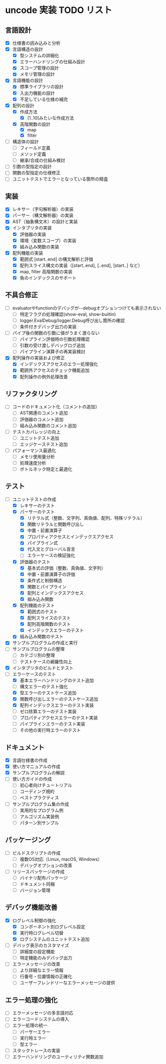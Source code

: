 # uncode 実装 TODO リスト

## 言語設計
- [x] 仕様書の読み込みと分析
- [x] 言語構造の設計
  - [x] 型システムの詳細化
  - [x] エラーハンドリングの仕組み設計
  - [x] スコープ管理の設計
  - [x] メモリ管理の設計
- [x] 言語機能の設計
  - [x] 標準ライブラリの設計
  - [x] 入出力機能の設計
  - [x] 不足している仕様の補完
- [x] 配列の設計
  - [x] 作成方法
    - [x] [1..10]みたいな作成方法
  - [x] 高階関数の設計
    - [x] map
    - [x] filter
- [ ] 構造体の設計
  - [ ] フィールド定義
  - [ ] メソッド定義
  - [ ] 継承/合成の仕組み検討
- [ ] 引数の型指定の設計
- [ ] 関数の型指定の仕様修正
- [ ] ユニットテストでエラーとなっている箇所の精査

## 実装
- [x] レキサー（字句解析器）の実装
- [x] パーサー（構文解析器）の実装
- [x] AST（抽象構文木）の設計と実装
- [x] インタプリタの実装
  - [x] 評価器の実装
  - [x] 環境（変数スコープ）の実装
  - [x] 組み込み関数の実装
- [x] 配列機能の実装
  - [x] 範囲式 [start..end] の構文解析と評価
  - [x] 配列スライス構文の実装（[start..end], [..end], [start..] など）
  - [x] map, filter 高階関数の実装
  - [x] 負のインデックスのサポート

## 不具合修正
- [ ] evaluatorやfunctionのデバッグが--debugオプションつけても表示されない
  - [ ] 特定フラグの処理確認(show-eval, show-builtin)
  - [ ] logger.EvalDebug/logger.Debug呼び出し箇所の確認
  - [ ] 条件付きデバッグ出力の実装
- [ ] パイプ後の関数の引数に値がうまく渡らない
  - [ ] パイプライン評価時の引数処理確認
  - [ ] 引数の受け渡しデバッグログ追加
  - [ ] パイプライン演算子の再実装検討
- [x] 配列操作の実装および修正
  - [x] インデックスアクセスのエラー処理強化
  - [x] 範囲外アクセスのチェック機能追加
  - [x] 配列操作の例外処理改善

## リファクタリング
- [ ] コードのドキュメント化（コメントの追加）
  - [ ] AST関連のコメント追加
  - [ ] 評価器のコメント追加
  - [ ] 組み込み関数のコメント追加
- [ ] テストカバレッジの向上
  - [ ] ユニットテスト追加
  - [ ] エッジケーステスト追加
- [ ] パフォーマンス最適化
  - [ ] メモリ使用量分析
  - [ ] 処理速度分析
  - [ ] ボトルネック特定と最適化

## テスト
- [ ] ユニットテストの作成
  - [x] レキサーのテスト
  - [x] パーサーのテスト
    - [x] リテラル式（整数、文字列、真偽値、配列、特殊リテラル）
    - [x] 関数リテラルと関数呼び出し
    - [x] 中置・前置演算子
    - [x] プロパティアクセスとインデックスアクセス
    - [x] パイプライン式
    - [x] 代入文とグローバル宣言
    - [ ] エラーケースの検証強化
  - [x] 評価器のテスト
    - [x] 基本式の評価（整数、真偽値、文字列）
    - [x] 中置・前置演算子の評価
    - [x] 条件式と制御構造
    - [x] 関数とパイプライン
    - [x] 配列とインデックスアクセス
    - [x] 組み込み関数
  - [x] 配列機能のテスト
    - [x] 範囲式のテスト
    - [x] 配列スライスのテスト
    - [x] 配列高階関数のテスト
    - [x] インデックスエラーのテスト
  - [x] 組み込み関数のテスト
- [x] サンプルプログラムの作成と実行
- [ ] サンプルプログラムの整理
  - [ ] カテゴリ別の整理
  - [ ] テストケースの網羅性向上
- [x] インタプリタのビルドとテスト
- [ ] エラーケースのテスト
  - [x] 基本エラーハンドリングのテスト追加
  - [ ] 構文エラーのテスト強化
  - [x] 型エラーのテストケース追加
  - [x] 関数呼び出しエラーのテストケース追加
  - [x] 配列インデックスエラーのテスト実装
  - [ ] ゼロ除算エラーのテスト実装
  - [ ] プロパティアクセスエラーのテスト実装
  - [ ] パイプラインエラーのテスト実装
  - [ ] その他の実行時エラーのテスト

## ドキュメント
- [x] 言語仕様書の作成
- [x] 使い方マニュアルの作成
- [x] サンプルプログラムの解説
- [ ] 使い方ガイドの作成
  - [ ] 初心者向けチュートリアル
  - [ ] コーディング規約
  - [ ] ベストプラクティス
- [ ] サンプルプログラム集の作成
  - [ ] 実用的なプログラム例
  - [ ] アルゴリズム実装例
  - [ ] パターン別サンプル

## パッケージング
- [ ] ビルドスクリプトの作成
  - [ ] 複数OS対応（Linux, macOS, Windows）
  - [ ] デバッグオプションの改善
- [ ] リリースパッケージの作成
  - [ ] バイナリ配布パッケージ
  - [ ] ドキュメント同梱
  - [ ] バージョン管理

## デバッグ機能改善
- [x] ログレベル制御の強化
  - [x] コンポーネント別ログレベル設定
  - [x] 実行時ログレベル切替
  - [x] ログシステムのユニットテスト追加
- [ ] デバッグ表示のカスタマイズ
  - [ ] 詳細度の設定機能
  - [ ] 特定機能のみデバッグ出力
- [ ] エラーメッセージの改善
  - [ ] より詳細なエラー情報
  - [ ] 行番号・位置情報の正確化
  - [ ] ユーザーフレンドリーなエラーメッセージの提供

## エラー処理の強化
- [ ] エラーメッセージの多言語対応
- [ ] エラーコードシステムの導入
- [ ] エラー処理の統一
  - [ ] パーサーエラー
  - [ ] 実行時エラー
  - [ ] 型エラー
- [ ] スタックトレースの実装
- [ ] エラーハンドリングのユーティリティ関数追加
